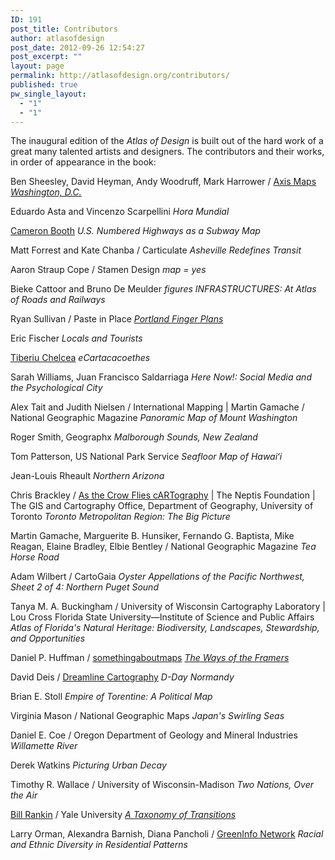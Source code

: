 ```yaml
---
ID: 191
post_title: Contributors
author: atlasofdesign
post_date: 2012-09-26 12:54:27
post_excerpt: ""
layout: page
permalink: http://atlasofdesign.org/contributors/
published: true
pw_single_layout:
  - "1"
  - "1"
---
```

The inaugural edition of the <em>Atlas of Design</em> is built out of the hard work of a great many talented artists and designers. The contributors and their works, in order of appearance in the book:

Ben Sheesley, David Heyman, Andy Woodruff, Mark Harrower / <a href="http://axismaps.com/">Axis Maps</a>
<em><a href="http://store.axismaps.com/product/typographic-map-washington-dc">Washington, D.C.</a></em>

Eduardo Asta and Vincenzo Scarpellini
<em>Hora Mundial</em>

<em></em><a href="http://www.cambooth.net">Cameron Booth</a>
<em>U.S. Numbered Highways as a Subway Map </em>

Matt Forrest and Kate Chanba / Carticulate
<em>Asheville Redefines Transit</em>

Aaron Straup Cope / Stamen Design
<em>map = yes</em>

Bieke Cattoor and Bruno De Meulder
<em>figures INFRASTRUCTURES: At Atlas of Roads and Railways</em>

Ryan Sullivan / Paste in Place
<a href="http://www.pasteinplace.com/Portland-Finger-Plans"><em>Portland Finger Plans</em></a>

Eric Fischer
<em>Locals and Tourists</em>

<a href="http://www.tibichelcea.net/project/maps">Tiberiu Chelcea</a>
<em>eCartacacoethes</em>

Sarah Williams, Juan Francisco Saldarriaga
<em>Here Now!: Social Media and the Psychological City</em>

Alex Tait and Judith Nielsen / International Mapping | Martin Gamache / National Geographic Magazine
<em>Panoramic Map of Mount Washington</em>

Roger Smith, Geographx
<em>Malborough Sounds, New Zealand</em>

Tom Patterson, US National Park Service
<em>Seafloor Map of Hawaiʻi </em>

Jean-Louis Rheault
<em>Northern Arizona</em>

Chris Brackley / <a href="http://www.atcfc.ca/">As the Crow Flies cARTography</a> | The Neptis Foundation | The GIS and Cartography Office, Department of Geography, University of Toronto
<em>Toronto Metropolitan Region: The Big Picture</em>

Martin Gamache, Marguerite B. Hunsiker, Fernando G. Baptista, Mike Reagan, Elaine Bradley, Elbie Bentley / National Geographic Magazine
<em>Tea Horse Road</em>

Adam Wilbert / CartoGaia
<em>Oyster Appellations of the Pacific Northwest, Sheet 2 of 4: Northern Puget Sound</em>

Tanya M. A. Buckingham / University of Wisconsin Cartography Laboratory | Lou Cross Florida State University—Institute of Science and Public Affairs
<em>Atlas of Florida's Natural Heritage: Biodiversity, Landscapes, Stewardship, and Opportunities</em>

Daniel P. Huffman / <a href="http://somethingaboutmaps.com">somethingaboutmaps</a>
<a href="http://cargocollective.com/somethingaboutmaps/The-Ways-of-the-Framers"><em>The Ways of the Framers</em></a>

David Deis / <a href="http://www.dreamlinecartography.com/">Dreamline Cartography</a>
<strong></strong><em>D-Day Normandy</em>

Brian E. Stoll
<em>Empire of Torentine: A Political Map</em>

Virginia Mason / National Geographic Maps
<em>Japan's Swirling Seas</em>

Daniel E. Coe / Oregon Department of Geology and Mineral Industries
<em>Willamette River</em>

Derek Watkins
<em>Picturing Urban Decay</em>

Timothy R. Wallace / University of Wisconsin-Madison
<em>Two Nations, Over the Air</em>

<a href="http://www.radicalcartography.net/">Bill Rankin</a> / Yale University
<a href="http://www.radicalcartography.net/?chicagodots"><em>A Taxonomy of Transitions</em></a>

Larry Orman, Alexandra Barnish, Diana Pancholi / <a href="http://www.greeninfo.org/">GreenInfo Network</a>
<em>Racial and Ethnic Diversity in Residential Patterns</em>
